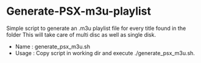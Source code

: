 # Generate-PSX-m3u-playlist

 Simple script to generate an .m3u playlist file for every title found in the folder
  This will take care of multi disc as well as single disk.

 - Name : generate_psx_m3u.sh
 - Usage : Copy script in working dir and execute ./generate_psx_m3u.sh. 
 
 

  
 
 
 
